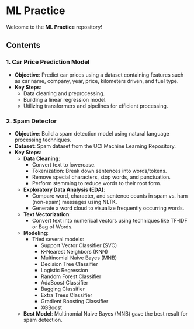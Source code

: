 # ML Practice

Welcome to the **ML Practice** repository!

## Contents

### 1. **Car Price Prediction Model**
   - **Objective**: Predict car prices using a dataset containing features such as car name, company, year, price, kilometers driven, and fuel type.
   - **Key Steps**:
     - Data cleaning and preprocessing.
     - Building a linear regression model.
     - Utilizing transformers and pipelines for efficient processing.

### 2. **Spam Detector**
   - **Objective**: Build a spam detection model using natural language processing techniques.
   - **Dataset**: Spam dataset from the UCI Machine Learning Repository.
   - **Key Steps**:
     - **Data Cleaning**:
       - Convert text to lowercase.
       - Tokenization: Break down sentences into words/tokens.
       - Remove special characters, stop words, and punctuation.
       - Perform stemming to reduce words to their root form.
     - **Exploratory Data Analysis (EDA)**:
       - Compare word, character, and sentence counts in spam vs. ham (non-spam) messages using NLTK.
       - Generate a word cloud to visualize frequently occurring words.
     - **Text Vectorization**:
       - Convert text into numerical vectors using techniques like TF-IDF or Bag of Words.
     - **Modeling**:
       - Tried several models:
         - Support Vector Classifier (SVC)
         - K-Nearest Neighbors (KNN)
         - Multinomial Naive Bayes (MNB)
         - Decision Tree Classifier
         - Logistic Regression
         - Random Forest Classifier
         - AdaBoost Classifier
         - Bagging Classifier
         - Extra Trees Classifier
         - Gradient Boosting Classifier
         - XGBoost
     - **Best Model**: Multinomial Naive Bayes (MNB) gave the best result for spam detection.
